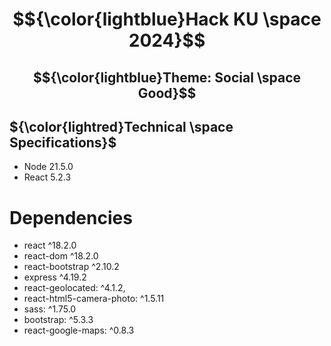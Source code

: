 # $${\color{lightblue}Hack KU \space 2024}$$  
## $${\color{lightblue}Theme: Social \space Good}$$ 



## ${\color{lightred}Technical \space Specifications}$  
* Node 21.5.0
* React 5.2.3

# Dependencies
* react ^18.2.0
* react-dom ^18.2.0
* react-bootstrap ^2.10.2
* express ^4.19.2
* react-geolocated: ^4.1.2,
* react-html5-camera-photo: ^1.5.11
* sass: ^1.75.0
* bootstrap: ^5.3.3
* react-google-maps: ^0.8.3

